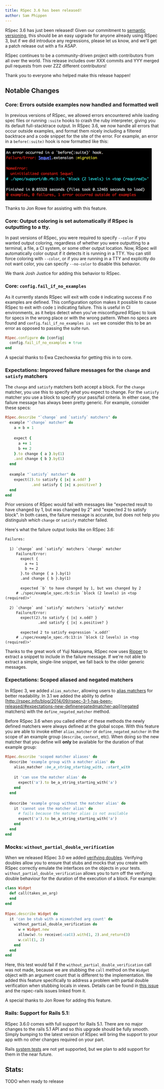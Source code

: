 ```yaml
---
title: RSpec 3.6 has been released!
author: Sam Phippen
---
```


RSpec 3.6 has just been released! Given our commitment to
[semantic versioning](http://semver.org/), this should be an easy
upgrade for anyone already using RSpec 3, but if we did introduce
any regressions, please let us know, and we'll get a patch release
out with a fix ASAP.

RSpec continues to be a community-driven project with contributors
from all over the world. This release includes over XXX commits and YYY
merged pull requests from over ZZZ different contributors!

Thank you to everyone who helped make this release happen!

## Notable Changes

### Core: Errors outside examples now handled and formatted well

In previous versions of RSpec, we allowed errors encountered while loading spec
files or running `:suite` hooks to crash the ruby interpreter, giving you its
default full-stacktrace output.  In RSpec 3.6, we now handle all errors that
occur outside examples, and format them nicely including a filtered backtrace
and a code snippet for the site of the error.  For example, an error in a
`before(:suite)` hook is now formatted like this:

<img width="479" alt="Errors outside example execution"
src="/images/blog/errors_outside_example.png">

Thanks to Jon Rowe for assisting with this feature.

### Core: Output coloring is set automatically if RSpec is outputting to a tty.

In past versions of RSpec, you were required to specify `--color` if you wanted
output coloring, regardless of whether you were outputting to a terminal, a
file, a CI system, or some other output location. Now, RSpec will automatically
color output if it detects it is running in a TTY. You can still force coloring
with `--color`, or if you are running in a TTY and explicitly do not want color,
you can specify `--no-color` to disable this behavior.

We thank Josh Justice for adding this behavior to RSpec.

### Core: `config.fail_if_no_examples`

As it currently stands RSpec will exit with code `0` indicating success if no
examples are defined. This configuration option makes it possible to cause RSpec
to exit with code `1` indicating failure. This is useful in CI environments, as
it helps detect when you've misconfigured RSpec to look for specs in the wrong
place or with the wrong pattern. When no specs are found and
`config.fail_if_no_examples is set` we consider this to be an error as opposed
to passing the suite run.

~~~ ruby
RSpec.configure do |config|
  config.fail_if_no_examples = true
end
~~~

A special thanks to Ewa Czechowska for getting this in to core.

### Expectations: Improved failure messages for the `change` and `satisfy` matchers

The `change` and `satisfy` matchers both accept a block. For the
`change` matcher, you use this to specify _what_ you expect to change.
For the `satisfy` matcher you use a block to specify your pass/fail
criteria.  In either case, the failure message has always been pretty
generic.  For example, consider these specs:

~~~ ruby
RSpec.describe "`change` and `satisfy` matchers" do
  example "`change` matcher" do
    a = b = 1

    expect {
      a += 1
      b += 2
    }.to change { a }.by(1)
    .and change { b }.by(1)
  end

  example "`satisfy` matcher" do
    expect(2).to satisfy { |x| x.odd? }
            .and satisfy { |x| x.positive? }
  end
end
~~~

Prior versions of RSpec would fail with messages like
"expected result to have changed by 1, but was changed by 2"
and "expected 2 to satisfy block".  In both cases, the failure
message is accurate, but does not help you distinguish _which_
`change` or `satisfy` matcher failed.

Here's what the failure output looks like on RSpec 3.6:

~~~
Failures:

  1) `change` and `satisfy` matchers `change` matcher
     Failure/Error:
       expect {
         a += 1
         b += 2
       }.to change { a }.by(1)
       .and change { b }.by(1)

       expected `b` to have changed by 1, but was changed by 2
     # ./spec/example_spec.rb:5:in `block (2 levels) in <top (required)>'

  2) `change` and `satisfy` matchers `satisfy` matcher
     Failure/Error:
       expect(2).to satisfy { |x| x.odd? }
               .and satisfy { |x| x.positive? }

       expected 2 to satisfy expression `x.odd?`
     # ./spec/example_spec.rb:13:in `block (2 levels) in <top (required)>'
~~~

Thanks to the great work of Yuji Nakayama, RSpec now uses
[Ripper](http://ruby-doc.org/stdlib-2.4.0/libdoc/ripper/rdoc/Ripper.html)
to extract a snippet to include in the failure message. If we're not
able to extract a simple, single-line snippet, we fall back to the older
generic messages.

### Expectations: Scoped aliased and negated matchers

In RSpec 3, we added `alias_matcher`, allowing users to 
[alias matchers](http://rspec.info/blog/2014/01/new-in-rspec-3-composable-matchers/#matcher-aliases) 
for better readability. In 3.1 we added the ability to define
[http://rspec.info/blog/2014/09/rspec-3-1-has-been-released/#expectations-new-definenegatedmatcher-api](negated matchers)
with the `define_negated_matcher` method.

Before RSpec 3.6 when you called either of these methods the newly defined
matchers were always defined at the global scope. With this feature you are able
to invoke either `alias_matcher` or `define_negated_matcher` in the scope of an
example group (`describe`, `context`, etc). When doing so the new matcher that
you define will **only** be available for the duration of that example group:


~~~ ruby
RSpec.describe 'scoped matcher aliases' do
  describe 'example group with a matcher alias' do
    alias_matcher :be_a_string_starting_with, :start_with

    it 'can use the matcher alias' do
      expect('a').to be_a_string_starting_with('a')
    end
  end

  describe 'example group without the matcher alias' do
    it 'cannot use the matcher alias' do
      # fails because the matcher alias is not available
      expect('a').to be_a_string_starting_with('a')
    end
  end
end
~~~

### Mocks: `without_partial_double_verification`

When we released RSpec 3.0 we added [verifying doubles](http://rspec.info/blog/2014/05/notable-changes-in-rspec-3/#verifying-doubles).
Verifying doubles allow you to ensure that stubs and mocks that you create with
RSpec correctly emulate the interfaces on the objects in your tests.
`without_partial_double_verification` allows you to turn off the verifying
double behaviour for the duration of the execution of a block. For example:

~~~ ruby
class Widget
  def call(takes_an_arg)
  end
end

RSpec.describe Widget do
  it 'can be stub with a mismatched arg count' do
    without_partial_double_verification do
      w = Widget.new
      allow(w).to receive(:call).with(1, 2).and_return(3)
      w.call(1, 2)
    end
  end
end
~~~

Here, this test would fail if the `without_partial_double_verification` call was
not made, because we are stubbing the `call` method on the `Widget` object with
an argument count that is different to the implementation. We added this feature
specifically to address a problem with partial double verification when stubbing
locals in views. Details can be found in [this issue](https://github.com/rspec/rspec-mocks/issues/1102)
and the rspec-rails issues linked from it.

A special thanks to Jon Rowe for adding this feature.

### Rails: Support for Rails 5.1:

RSpec 3.6.0 comes with full support for Rails 5.1. There are no major changes to
the rails 5.1 API and so this upgrade should be fully smooth. Simply bumping to
the latest version of RSpec will bring the support to your app with no other
changes required on your part.

Rails [system tests](http://weblog.rubyonrails.org/2017/4/27/Rails-5-1-final/) are not yet supported,
but we plan to add support for them in the near future.


## Stats:

TODO when ready to release
